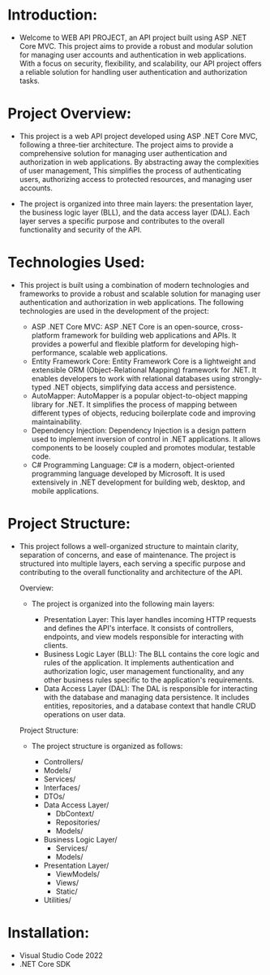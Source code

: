 # Introduction:
- Welcome to WEB API PROJECT, an API project built using ASP .NET Core MVC. This project aims to provide a robust and modular solution for managing user accounts and authentication in web applications. With a focus on security, flexibility, and scalability, our API project offers a reliable solution for handling user authentication and authorization tasks.

# Project Overview:
- This project is a web API project developed using ASP .NET Core MVC, following a three-tier architecture. The project aims to provide a comprehensive solution for managing user authentication and authorization in web applications. By abstracting away the complexities of user management, This simplifies the process of authenticating users, authorizing access to protected resources, and managing user accounts.

- The project is organized into three main layers: the presentation layer, the business logic layer (BLL), and the data access layer (DAL). Each layer serves a specific purpose and contributes to the overall functionality and security of the API.

# Technologies Used:
- This project is built using a combination of modern technologies and frameworks to provide a robust and scalable solution for managing user authentication and authorization in web applications. The following technologies are used in the development of the project:

  - ASP .NET Core MVC: ASP .NET Core is an open-source, cross-platform framework for building web applications and APIs. It provides a powerful and flexible platform for developing high-performance, scalable web applications.
  - Entity Framework Core: Entity Framework Core is a lightweight and extensible ORM (Object-Relational Mapping) framework for .NET. It enables developers to work with relational databases using strongly-typed .NET objects, simplifying data access and persistence.
  - AutoMapper: AutoMapper is a popular object-to-object mapping library for .NET. It simplifies the process of mapping between different types of objects, reducing boilerplate code and improving maintainability.
  - Dependency Injection: Dependency Injection is a design pattern used to implement inversion of control in .NET applications. It allows components to be loosely coupled and promotes modular, testable code.
  - C# Programming Language: C# is a modern, object-oriented programming language developed by Microsoft. It is used extensively in .NET development for building web, desktop, and mobile applications.

# Project Structure:
- This project follows a well-organized structure to maintain clarity, separation of concerns, and ease of maintenance. The project is structured into multiple layers, each serving a specific purpose and contributing to the overall functionality and architecture of the API.

  Overview:
  - The project is organized into the following main layers:

    - Presentation Layer: This layer handles incoming HTTP requests and defines the API's interface. It consists of controllers, endpoints, and view models responsible for interacting with clients.
    - Business Logic Layer (BLL): The BLL contains the core logic and rules of the application. It implements authentication and authorization logic, user management functionality, and any other business rules specific to the application's requirements.
    - Data Access Layer (DAL): The DAL is responsible for interacting with the database and managing data persistence. It includes entities, repositories, and a database context that handle CRUD operations on user data.

  Project Structure:
  - The project structure is organized as follows:

    - Controllers/
    - Models/
    - Services/
    - Interfaces/
    - DTOs/
    - Data Access Layer/
      - DbContext/
      - Repositories/
      - Models/
    - Business Logic Layer/
      - Services/
      - Models/
    - Presentation Layer/
      - ViewModels/
      - Views/
      - Static/
    - Utilities/

# Installation:
- Visual Studio Code 2022
- .NET Core SDK
